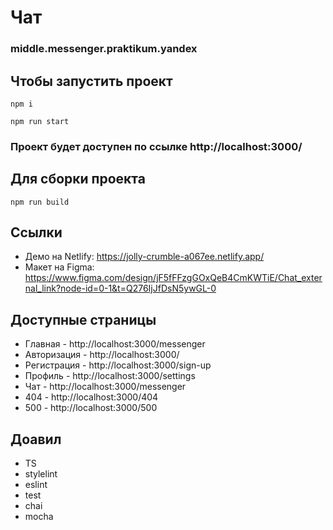 # Чат
### middle.messenger.praktikum.yandex

## Чтобы запустить проект

```npm i```

```npm run start```

### Проект будет доступен по ссылке http://localhost:3000/

## Для сборки проекта

```npm run build```

## Ссылки
- Демо на Netlify: https://jolly-crumble-a067ee.netlify.app/
- Макет на Figma: https://www.figma.com/design/jF5fFFzgGOxQeB4CmKWTiE/Chat_external_link?node-id=0-1&t=Q276IjJfDsN5ywGL-0


## Доступные страницы
- Главная - http://localhost:3000/messenger
- Авторизация - http://localhost:3000/
- Регистрация - http://localhost:3000/sign-up
- Профиль - http://localhost:3000/settings
- Чат - http://localhost:3000/messenger
- 404 - http://localhost:3000/404
- 500 - http://localhost:3000/500


## Доавил
- TS 
- stylelint 
- eslint
- test
- chai
- mocha

